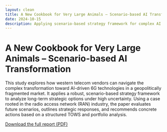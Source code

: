 ```yaml
---
layout: clean
title: A New Cookbook for Very Large Animals – Scenario-based AI Transformation
date: 2024-10-15
description: Applying scenario-based strategy framework for complex AI transformation.
---
```


# A New Cookbook for Very Large Animals – Scenario-based AI Transformation

This study explores how western telecom vendors can navigate the complex transformation toward AI-driven 6G technologies in a geopolitically fragmented market. It applies a robust, scenario-based strategy framework to analyze long-term strategic options under high uncertainty. Using a case rooted in the radio access network (RAN) industry, the paper evaluates future scenarios, outlines strategic responses, and recommends concrete actions based on a structured TOWS and portfolio analysis.

[Download the full report (PDF)](/assets/Cookbook02.pdf)
